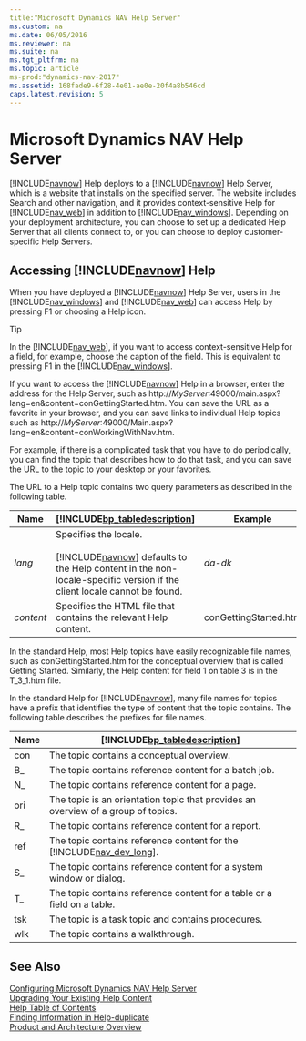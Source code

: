 ```yaml
---
title:"Microsoft Dynamics NAV Help Server"
ms.custom: na
ms.date: 06/05/2016
ms.reviewer: na
ms.suite: na
ms.tgt_pltfrm: na
ms.topic: article
ms-prod:"dynamics-nav-2017"
ms.assetid: 168fade9-6f28-4e01-ae0e-20f4a8b546cd
caps.latest.revision: 5
---
```

# Microsoft Dynamics NAV Help Server
[!INCLUDE[navnow](includes/navnow_md.md)] Help deploys to a [!INCLUDE[navnow](includes/navnow_md.md)] Help Server, which is a website that installs on the specified server. The website includes Search and other navigation, and it provides context\-sensitive Help for [!INCLUDE[nav_web](includes/nav_web_md.md)] in addition to [!INCLUDE[nav_windows](includes/nav_windows_md.md)]. Depending on your deployment architecture, you can choose to set up a dedicated Help Server that all clients connect to, or you can choose to deploy customer\-specific Help Servers.  
  
## Accessing [!INCLUDE[navnow](includes/navnow_md.md)] Help  
 When you have deployed a [!INCLUDE[navnow](includes/navnow_md.md)] Help Server, users in the [!INCLUDE[nav_windows](includes/nav_windows_md.md)] and [!INCLUDE[nav_web](includes/nav_web_md.md)] can access Help by pressing F1 or choosing a Help icon.  
  
> [!TIP]  
>  In the [!INCLUDE[nav_web](includes/nav_web_md.md)], if you want to access context\-sensitive Help for a field, for example, choose the caption of the field. This is equivalent to pressing F1 in the [!INCLUDE[nav_windows](includes/nav_windows_md.md)].  
  
 If you want to access the [!INCLUDE[navnow](includes/navnow_md.md)] Help in a browser, enter the address for the Help Server, such as http:\/\/*MyServer*:49000\/main.aspx?lang\=en&content\=conGettingStarted.htm. You can save the URL as a favorite in your browser, and you can save links to individual Help topics such as http:\/\/*MyServer*:49000\/Main.aspx?lang\=en&content\=conWorkingWithNav.htm.  
  
 For example, if there is a complicated task that you have to do periodically, you can find the topic that describes how to do that task, and you can save the URL to the topic to your desktop or your favorites.  
  
 The URL to a Help topic contains two query parameters as described in the following table.  
  
|Name|[!INCLUDE[bp_tabledescription](includes/bp_tabledescription_md.md)]|Example|  
|----------|---------------------------------------|-------------|  
|*lang*|Specifies the locale.<br /><br /> [!INCLUDE[navnow](includes/navnow_md.md)] defaults to the Help content in the non\-locale\-specific version if the client locale cannot be found.|*da\-dk*|  
|*content*|Specifies the HTML file that contains the relevant Help content.|conGettingStarted.htm|  
  
 In the standard Help, most Help topics have easily recognizable file names, such as conGettingStarted.htm for the conceptual overview that is called Getting Started. Similarly, the Help content for field 1 on table 3 is in the T\_3\_1.htm file.  
  
 In the standard Help for [!INCLUDE[navnow](includes/navnow_md.md)], many file names for topics have a prefix that identifies the type of content that the topic contains. The following table describes the prefixes for file names.  
  
|Name|[!INCLUDE[bp_tabledescription](includes/bp_tabledescription_md.md)]|  
|----------|---------------------------------------|  
|con|The topic contains a conceptual overview.|  
|B\_|The topic contains reference content for a batch job.|  
|N\_|The topic contains reference content for a page.|  
|ori|The topic is an orientation topic that provides an overview of a group of topics.|  
|R\_|The topic contains reference content for a report.|  
|ref|The topic contains reference content for the [!INCLUDE[nav_dev_long](includes/nav_dev_long_md.md)].|  
|S\_|The topic contains reference content for a system window or dialog.|  
|T\_|The topic contains reference content for a table or a field on a table.|  
|tsk|The topic is a task topic and contains procedures.|  
|wlk|The topic contains a walkthrough.|  
  
## See Also  
 [Configuring Microsoft Dynamics NAV Help Server](Configuring-Microsoft-Dynamics-NAV-Help-Server.md)   
 [Upgrading Your Existing Help Content](Upgrading-Your-Existing-Help-Content.md)   
 [Help Table of Contents](Help-Table-of-Contents.md)   
 [Finding Information in Help\-duplicate](Finding-Information-in-Help-duplicate.md)   
 [Product and Architecture Overview](Product-and-Architecture-Overview.md)